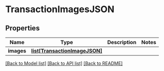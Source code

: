 # TransactionImagesJSON

## Properties
Name | Type | Description | Notes
------------ | ------------- | ------------- | -------------
**images** | [**list[TransactionImageJSON]**](TransactionImageJSON.md) |  | 

[[Back to Model list]](../README.md#documentation-for-models) [[Back to API list]](../README.md#documentation-for-api-endpoints) [[Back to README]](../README.md)


